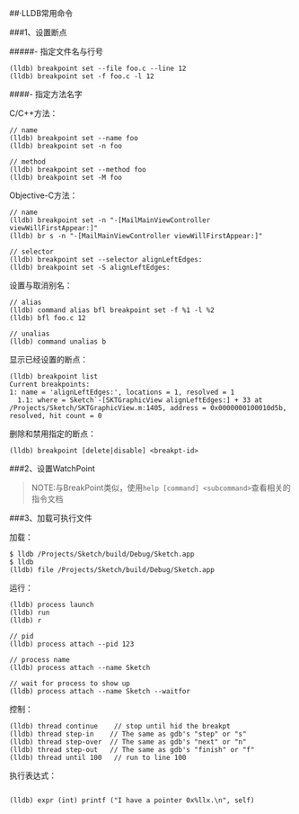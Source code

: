 ##·LLDB常用命令

###1、设置断点

#####- 指定文件名与行号

```
(lldb) breakpoint set --file foo.c --line 12 
(lldb) breakpoint set -f foo.c -l 12
```

####- 指定方法名字

C/C++方法：

```
// name
(lldb) breakpoint set --name foo 
(lldb) breakpoint set -n foo

// method
(lldb) breakpoint set --method foo 
(lldb) breakpoint set -M foo
```

Objective-C方法：

```
// name
(lldb) breakpoint set -n "-[MailMainViewController viewWillFirstAppear:]" 
(lldb) br s -n "-[MailMainViewController viewWillFirstAppear:]"

// selector
(lldb) breakpoint set --selector alignLeftEdges: 
(lldb) breakpoint set -S alignLeftEdges:
```

设置与取消别名：

```
// alias
(lldb) command alias bfl breakpoint set -f %1 -l %2 
(lldb) bfl foo.c 12

// unalias
(lldb) command unalias b
```

显示已经设置的断点：

```
(lldb) breakpoint list
Current breakpoints:
1: name = 'alignLeftEdges:', locations = 1, resolved = 1
  1.1: where = Sketch`-[SKTGraphicView alignLeftEdges:] + 33 at /Projects/Sketch/SKTGraphicView.m:1405, address = 0x0000000100010d5b, resolved, hit count = 0
```

删除和禁用指定的断点：

```
(lldb) breakpoint [delete|disable] <breakpt-id>
```

###2、设置WatchPoint

>NOTE:与BreakPoint类似，使用`help [command] <subcommand>`查看相关的指令文档

###3、加载可执行文件

加载：

```
$ lldb /Projects/Sketch/build/Debug/Sketch.app 
$ lldb 
(lldb) file /Projects/Sketch/build/Debug/Sketch.app
```

运行：

```
(lldb) process launch 
(lldb) run 
(lldb) r
```

```
// pid
(lldb) process attach --pid 123 

// process name
(lldb) process attach --name Sketch 

// wait for process to show up
(lldb) process attach --name Sketch --waitfor
```

控制：

```
(lldb) thread continue	  // stop until hid the breakpt
(lldb) thread step-in    // The same as gdb's "step" or "s" 
(lldb) thread step-over  // The same as gdb's "next" or "n"
(lldb) thread step-out   // The same as gdb's "finish" or "f"
(lldb) thread until 100	  // run to line 100
```

执行表达式：

```

(lldb) expr (int) printf ("I have a pointer 0x%llx.\n", self)
```